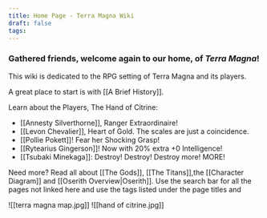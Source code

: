 ```yaml
---
title: Home Page - Terra Magna Wiki
draft: false
tags:
---
```

  
### Gathered friends, welcome again to our home, of ***Terra Magna***!

This wiki is dedicated to the RPG setting of Terra Magna and its players.

A great place to start is with [[A Brief History]]. 


Learn about the Players, The Hand of Citrine:
- [[Annesty Silverthorne]], Ranger Extraordinaire!
- [[Levon Chevalier]], Heart of Gold. The scales are just a coincidence.
- [[Pollie Pokett]]! Fear her Shocking Grasp! 
- [[Rytearius Gingerson]]! Now with 20% extra +0 Intelligence!
- [[Tsubaki Minekaga]]: Destroy! Destroy! Destroy more! MORE!

Need more? Read all about [[The Gods]], [[The Titans]],the [[Character Diagram]] and [[Oserith Overview|Oserith]]. Use the search bar for all the pages not linked here and use the tags listed under the page titles and 

![[terra magna map.jpg]]
![[hand of citrine.jpg]]